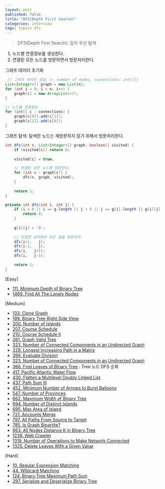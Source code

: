 ```yaml
---
layout: post
published: false
title: "DFS(Depth First Search)"
categories: interview
tags: topics dfs
---
```


> DFS(Depth First Search): 깊이 우선 탐색

1. 노드별 연결정보를 생성한다.
2. 연결된 모든 노드를 방문하면서 방문처리한다.

그래프 데이터 초기화
```java
 // 그래프 데이터 생성, n: number of nodes, connections: int[][]
List<Integer>[] graph = new List[n];
for (int i = 0; i < n; i++) {
    graph[i] = new ArrayList<>();
}

// 노드별 연결정보
for (int[] c : connections) {
    graph[c[0]].add(c[1]);
    graph[c[1]].add(c[0]);
}
```

그래프 탐색: 탐색한 노드는 재방문하지 않기 위해서 방문처리한다.

```java
int dfs(int c, List<Integer>[] graph, boolean[] visited) {
    if (visited[c]) return 0;
    
    visited[c] = true;

    // 연결된 모든 노드를 방문한다.    
    for (int v : graph[c]) {
        dfs(v, graph, visited);
    }
    
    return 1;
}
```

```java
private int dfs(int i, int j) {
    if (i < 0 || i == g.length || j < 0 || j == g[i].length || g[i][j] == '0') {
        return 0;
    }
    
    g[i][j] = '0';
    
    // 인접한 상하좌우 모든 셀을 방문처리
    dfs(i+1,   j); 
    dfs(i-1,   j); 
    dfs(i,   j+1); 
    dfs(i,   j-1);
    
    return 1;
}
```

[Easy]
- [111. Minimum Depth of Binary Tree](/interview/2023/06/06/minimum-depth-of-binary-tree/)
- [1469. Find All The Lonely Nodes](/interview/2023/05/22/find-all-the-lonely-nodes/)

[Medium]
- [133. Clone Graph](/interview/2023/05/22/clone-graph/)
- [199. Binary Tree Right Side View](/interview/2023/05/22/binary-tree-right-side-view/)
- [200. Number of Islands](/interview/2023/02/20/number-of-islands/)
- [207. Course Schedule](/interview/2023/05/22/course-schedule/)
- [210. Course Schedule II](/interview/2023/05/22/course-schedule-ii/)
- [261. Graph Valid Tree](/interview/2023/05/22/graph-valid-tree/)
- [323. Number of Connected Components in an Undirected Graph](/interview/2023/05/22/number-of-connected-components-in-an-undirected-graph/)
- [329. Longest Increasing Path in a Matrix](/interview/2023/05/22/longest-increasing-path-in-a-matrix/)
- [399. Evaluate Division](/interview/2023/05/22/evaluate-division/)
- [323. Number of Connected Components in an Undirected Graph](/interview/2023/05/22/number-of-connected-components-in-an-undirected-graph/)
- [366. Find Leaves of Binary Tree](/interview/2023/05/22/find-leaves-of-binary-tree/) : Tree 노드 DFS 순회
- [417. Pacific Atlantic Water Flow](/interview/2023/05/22/pacific-atlantic-water-flow/)
- [430. Flatten a Multilevel Doubly Linked List](/interview/2023/05/22/flatten-a-multilevel-doubly-linked-list/)
- [437. Path Sum III](/interview/2023/04/12/path-sum-iii/)
- [452. Minimum Number of Arrows to Burst Balloons](/interview/2023/05/30//minimum-number-of-arrows-to-burst-balloons/)
- [547. Number of Provinces](problems/2023-02-21-number-of-provinces.md)
- [662. Maximum Width of Binary Tree](/interview/2023/04/11/maximum-width-of-binary-tree/)
- [694. Number of Distinct Islands](/interview/2023/05/22/number-of-distinct-islands/)
- [695. Max Area of Island](/interview/2023/05/22/max-area-of-island/)
- [721. Accounts Merge](/interview/2023/05/22/accounts-merge/)
- [797. All Paths From Source to Target](/interview/2023/05/22/all-paths-from-source-to-target/)
- [785. Is Graph Bipartite?](/interview/2023/05/30//is-graph-bipartite/)
- [863. All Nodes Distance K in Binary Tree](/interview/2023/05/23/all-nodes-distance-k-in-binary-tree/)
- [1236. Web Crawler](/interview/2023/05/21/web-crawler/)
- [1319. Number of Operations to Make Network Connected](/interview/2023/05/22/number-of-operations-to-make-network-connected/)
- [1325. Delete Leaves With a Given Value](/interview/2023/05/22/delete-leaves-with-a-given-value/)

[Hard]
- [10. Regular Expression Matching](/interview/2023/05/22/regular-expression-matching/)
- [44. Wildcard Matching](/interview/2023/05/22/wildcard-matching/)
- [124. Binary Tree Maximum Path Sum](/interview/2023/05/22/binary-tree-maximum-path-sum/)
- [297. Serialize and Deserialize Binary Tree](/interview/2023/05/22/serialize-and-deserialize-binary-tree/)